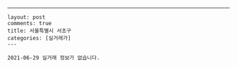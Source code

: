 ---
    layout: post
    comments: true
    title: 서울특별시 서초구
    categories: [실거래가]
    ---

    2021-06-29 실거래 정보가 없습니다.

    